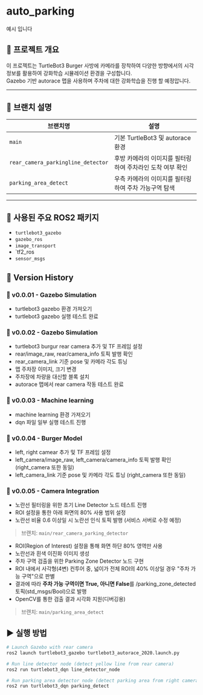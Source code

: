 # auto_parking
예시 입니다
## 📝 프로젝트 개요

이 프로젝트는 TurtleBot3 Burger 사방에 카메라를 장착하여 다양한 방향에서의 시각 정보를 활용하여 강화학습 시뮬레이션 환경을 구성합니다.  
Gazebo 기반 autorace 맵을 사용하며 주차에 대한 강화학습을 진행 할 예정압니다. 

---

## 📁 브랜치 설명

| 브랜치명 | 설명 |
|----------|------|
| `main` | 기본 TurtleBot3 및 autorace 환경 |
| `rear_camera_parkingline_detector` | 후방 카메라의 이미지를 필터링하여 주차라인 도착 여부 확인 |
| `parking_area_detect` | 우측 카메라의 이미지를 필터링하여 주차 가능구역 탐색 |

---

## 📌 사용된 주요 ROS2 패키지
- `turtlebot3_gazebo`
- `gazebo_ros`
- `image_transport`
- `tf2_ros
- `sensor_msgs`

## 🔧 Version History

### 🚀 v0.0.01 - Gazebo Simulation
- turtlebot3 gazebo 환경 가져오기
- turtlebot3 gazebo 실행 테스트 완료

### 🚀 v0.0.02 - Gazebo Simulation
- turtlebot3 burgur rear camera 추가 및 TF 프레임 설정
- rear/image_raw, rear/camera_info 토픽 발행 확인
- rear_camera_link 기준 pose 및 카메라 각도 튜닝
- 맵 주차장 이미지, 크기 변경
- 주차장에 차량을 대신할 블록 설치
- autorace 맵에서 rear camera 작동 테스트 완료
  
### 🚀 v0.0.03 - Machine learning
- machine learning 환경 가져오기
- dqn 파일 일부 실행 테스트 진행
  
### 🚀 v0.0.04 - Burger Model
- left, right camear 추가 및 TF 프레임 설정
- left_camera/image_raw, left_camera/camera_info 토픽 발행 확인 (right_camera 또한 동일)
- left_camera_link 기준 pose 및 카메라 각도 튜닝 (right_camera 또한 동일)
  
### 🚀 v0.0.05 - Camera Integration
- 노란선 필터링을 위한 초기 Line Detector 노드 테스트 진행
- ROI 설정을 통한 아래 화면의 80% 사용 범위 설정
- 노란선 비율 0.6 이상일 시 노란선 인식 토픽 발행 (서비스 서버로 수정 예정)
> 브랜치: `main/rear_camera_parking_detector`
- ROI(Region of Interest) 설정을 통해 화면 하단 80% 영역만 사용
- 노란선과 흰색 이진화 이미지 생성
- 주차 구역 검출을 위한 Parking Zone Detector 노드 구현
- ROI 내에서 사각형(4변) 컨투어 중, 넓이가 전체 ROI의 40% 이상일 경우 "주차 가능 구역"으로 판별
- 결과에 따라 **주차 가능 구역이면 True, 아니면 False**를 /parking_zone_detected 토픽(std_msgs/Bool)으로 발행
- OpenCV를 통한 검출 결과 시각화 지원(디버깅용)
> 브랜치: `main/parking_area_detect`
## ▶️ 실행 방법

```bash
# Launch Gazebo with rear camera
ros2 launch turtlebot3_gazebo turtlebot3_autorace_2020.launch.py

# Run line detector node (detect yellow line from rear camera)
ros2 run turtlebot3_dqn line_detector_node

# Run parking area detector node (detect parking area from right camera)
ros2 run turtlebot3_dqn parking_detect
```
